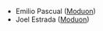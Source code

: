 -   Emilio Pascual ([Moduon](https://www.moduon.team/))
-   Joel Estrada ([Moduon](https://www.moduon.team/))